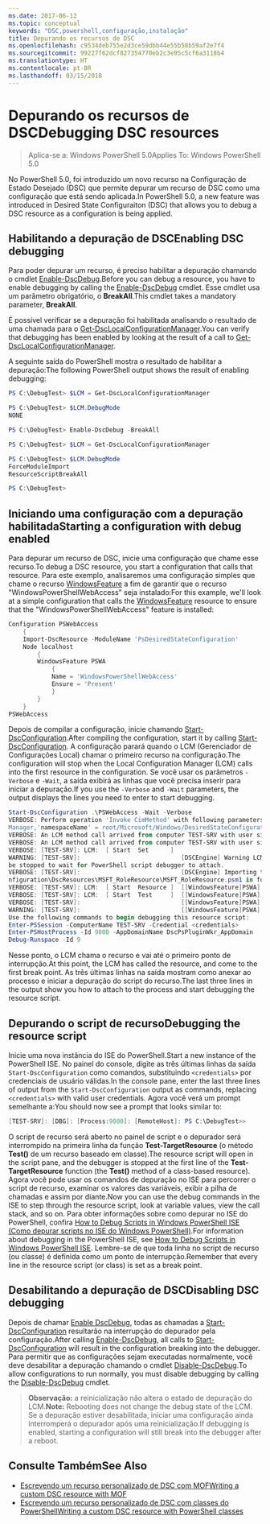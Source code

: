 ```yaml
---
ms.date: 2017-06-12
ms.topic: conceptual
keywords: "DSC,powershell,configuração,instalação"
title: Depurando os recursos de DSC
ms.openlocfilehash: c9534deb755e2d3ce59dbb44e55b58b59af2e7f4
ms.sourcegitcommit: 99227f62dcf827354770eb2c3e95c5cf6a3118b4
ms.translationtype: HT
ms.contentlocale: pt-BR
ms.lasthandoff: 03/15/2018
---
```

# <a name="debugging-dsc-resources"></a><span data-ttu-id="86489-103">Depurando os recursos de DSC</span><span class="sxs-lookup"><span data-stu-id="86489-103">Debugging DSC resources</span></span>

> <span data-ttu-id="86489-104">Aplica-se a: Windows PowerShell 5.0</span><span class="sxs-lookup"><span data-stu-id="86489-104">Applies To: Windows PowerShell 5.0</span></span>

<span data-ttu-id="86489-105">No PowerShell 5.0, foi introduzido um novo recurso na Configuração de Estado Desejado (DSC) que permite depurar um recurso de DSC como uma configuração que está sendo aplicada.</span><span class="sxs-lookup"><span data-stu-id="86489-105">In PowerShell 5.0, a new feature was introduced in Desired State Configuraiton (DSC) that allows you to debug a DSC resource as a configuration is being applied.</span></span>

## <a name="enabling-dsc-debugging"></a><span data-ttu-id="86489-106">Habilitando a depuração de DSC</span><span class="sxs-lookup"><span data-stu-id="86489-106">Enabling DSC debugging</span></span>
<span data-ttu-id="86489-107">Para poder depurar um recurso, é preciso habilitar a depuração chamando o cmdlet [Enable-DscDebug](https://technet.microsoft.com/library/mt517870.aspx).</span><span class="sxs-lookup"><span data-stu-id="86489-107">Before you can debug a resource, you have to enable debugging by calling the [Enable-DscDebug](https://technet.microsoft.com/library/mt517870.aspx) cmdlet.</span></span> <span data-ttu-id="86489-108">Esse cmdlet usa um parâmetro obrigatório, o **BreakAll**.</span><span class="sxs-lookup"><span data-stu-id="86489-108">This cmdlet takes a mandatory parameter, **BreakAll**.</span></span> 

<span data-ttu-id="86489-109">É possível verificar se a depuração foi habilitada analisando o resultado de uma chamada para o [Get-DscLocalConfigurationManager](https://technet.microsoft.com/library/dn407378.aspx).</span><span class="sxs-lookup"><span data-stu-id="86489-109">You can verify that debugging has been enabled by looking at the result of a call to [Get-DscLocalConfigurationManager](https://technet.microsoft.com/library/dn407378.aspx).</span></span>

<span data-ttu-id="86489-110">A seguinte saída do PowerShell mostra o resultado de habilitar a depuração:</span><span class="sxs-lookup"><span data-stu-id="86489-110">The following PowerShell output shows the result of enabling debugging:</span></span>


```powershell
PS C:\DebugTest> $LCM = Get-DscLocalConfigurationManager

PS C:\DebugTest> $LCM.DebugMode
NONE

PS C:\DebugTest> Enable-DscDebug -BreakAll

PS C:\DebugTest> $LCM = Get-DscLocalConfigurationManager

PS C:\DebugTest> $LCM.DebugMode
ForceModuleImport
ResourceScriptBreakAll

PS C:\DebugTest>
```


## <a name="starting-a-configuration-with-debug-enabled"></a><span data-ttu-id="86489-111">Iniciando uma configuração com a depuração habilitada</span><span class="sxs-lookup"><span data-stu-id="86489-111">Starting a configuration with debug enabled</span></span>
<span data-ttu-id="86489-112">Para depurar um recurso de DSC, inicie uma configuração que chame esse recurso.</span><span class="sxs-lookup"><span data-stu-id="86489-112">To debug a DSC resource, you start a configuration that calls that resource.</span></span> <span data-ttu-id="86489-113">Para este exemplo, analisaremos uma configuração simples que chame o recurso [WindowsFeature](windowsfeatureResource.md) a fim de garantir que o recurso "WindowsPowerShellWebAccess" seja instalado:</span><span class="sxs-lookup"><span data-stu-id="86489-113">For this example, we'll look at a simple configuration that calls the [WindowsFeature](windowsfeatureResource.md) resource to ensure that the "WindowsPowerShellWebAccess" feature is installed:</span></span>

```powershell
Configuration PSWebAccess
    {
    Import-DscResource -ModuleName 'PsDesiredStateConfiguration'
    Node localhost
        {
        WindowsFeature PSWA
            {
            Name = 'WindowsPowerShellWebAccess'
            Ensure = 'Present'
            }
        }
    }
PSWebAccess
```
<span data-ttu-id="86489-114">Depois de compilar a configuração, inicie chamando [Start-DscConfiguration](https://technet.microsoft.com/library/dn521623.aspx).</span><span class="sxs-lookup"><span data-stu-id="86489-114">After compiling the configuration, start it by calling [Start-DscConfiguration](https://technet.microsoft.com/library/dn521623.aspx).</span></span> <span data-ttu-id="86489-115">A configuração parará quando o LCM (Gerenciador de Configurações Local) chamar o primeiro recurso na configuração.</span><span class="sxs-lookup"><span data-stu-id="86489-115">The configuration will stop when the Local Configuration Manager (LCM) calls into the first resource in the configuration.</span></span> <span data-ttu-id="86489-116">Se você usar os parâmetros `-Verbose` e `-Wait`, a saída exibirá as linhas que você precisa inserir para iniciar a depuração.</span><span class="sxs-lookup"><span data-stu-id="86489-116">If you use the `-Verbose` and `-Wait` parameters, the output displays the lines you need to enter to start debugging.</span></span>

```powershell
Start-DscConfiguration .\PSWebAccess -Wait -Verbose
VERBOSE: Perform operation 'Invoke CimMethod' with following parameters, ''methodName' = SendConfigurationApply,'className' = MSFT_DSCLocalConfiguration
Manager,'namespaceName' = root/Microsoft/Windows/DesiredStateConfiguration'.
VERBOSE: An LCM method call arrived from computer TEST-SRV with user sid S-1-5-21-2127521184-1604012920-1887927527-108583.
VERBOSE: An LCM method call arrived from computer TEST-SRV with user sid S-1-5-21-2127521184-1604012920-1887927527-108583.
VERBOSE: [TEST-SRV]: LCM:  [ Start  Set      ]
WARNING: [TEST-SRV]:                            [DSCEngine] Warning LCM is in Debug 'ResourceScriptBreakAll' mode.  Resource script processing will 
be stopped to wait for PowerShell script debugger to attach.
VERBOSE: [TEST-SRV]:                            [DSCEngine] Importing the module C:\WINDOWS\system32\WindowsPowerShell\v1.0\Modules\PSDesiredStateCo
nfiguration\DscResources\MSFT_RoleResource\MSFT_RoleResource.psm1 in force mode.
VERBOSE: [TEST-SRV]: LCM:  [ Start  Resource ]  [[WindowsFeature]PSWA]
VERBOSE: [TEST-SRV]: LCM:  [ Start  Test     ]  [[WindowsFeature]PSWA]
VERBOSE: [TEST-SRV]:                            [[WindowsFeature]PSWA] Importing the module MSFT_RoleResource in force mode.
WARNING: [TEST-SRV]:                            [[WindowsFeature]PSWA] Resource is waiting for PowerShell script debugger to attach. 
Use the following commands to begin debugging this resource script:
Enter-PSSession -ComputerName TEST-SRV -Credential <credentials>
Enter-PSHostProcess -Id 9000 -AppDomainName DscPsPluginWkr_AppDomain
Debug-Runspace -Id 9
```
<span data-ttu-id="86489-117">Nesse ponto, o LCM chama o recurso e vai até o primeiro ponto de interrupção.</span><span class="sxs-lookup"><span data-stu-id="86489-117">At this point, the LCM has called the resource, and come to the first break point.</span></span> <span data-ttu-id="86489-118">As três últimas linhas na saída mostram como anexar ao processo e iniciar a depuração do script do recurso.</span><span class="sxs-lookup"><span data-stu-id="86489-118">The last three lines in the output show you how to attach to the process and start debugging the resource script.</span></span>

## <a name="debugging-the-resource-script"></a><span data-ttu-id="86489-119">Depurando o script de recurso</span><span class="sxs-lookup"><span data-stu-id="86489-119">Debugging the resource script</span></span>

<span data-ttu-id="86489-120">Inicie uma nova instância do ISE do PowerShell.</span><span class="sxs-lookup"><span data-stu-id="86489-120">Start a new instance of the PowerShell ISE.</span></span> <span data-ttu-id="86489-121">No painel do console, digite as três últimas linhas da saída `Start-DscConfiguration` como comandos, substituindo `<credentials>` por credenciais de usuário válidas.</span><span class="sxs-lookup"><span data-stu-id="86489-121">In the console pane, enter the last three lines of output from the `Start-DscConfiguration` output as commands, replacing `<credentials>` with valid user credentials.</span></span> <span data-ttu-id="86489-122">Agora você verá um prompt semelhante a:</span><span class="sxs-lookup"><span data-stu-id="86489-122">You should now see a prompt that looks similar to:</span></span>

```powershell
[TEST-SRV]: [DBG]: [Process:9000]: [RemoteHost]: PS C:\DebugTest>>
```

<span data-ttu-id="86489-123">O script de recurso será aberto no painel de script e o depurador será interrompido na primeira linha da função **Test-TargetResource** (o método **Test()** de um recurso baseado em classe).</span><span class="sxs-lookup"><span data-stu-id="86489-123">The resource script will open in the script pane, and the debugger is stopped at the first line of the **Test-TargetResource** function (the **Test()** method of a class-based resource).</span></span>
<span data-ttu-id="86489-124">Agora você pode usar os comandos de depuração no ISE para percorrer o script de recurso, examinar os valores das variáveis, exibir a pilha de chamadas e assim por diante.</span><span class="sxs-lookup"><span data-stu-id="86489-124">Now you can use the debug commands in the ISE to step through the resource script, look at variable values, view the call stack, and so on.</span></span> <span data-ttu-id="86489-125">Para obter informações sobre como depurar no ISE do PowerShell, confira [How to Debug Scripts in Windows PowerShell ISE (Como depurar scripts no ISE do Windows PowerShell)](https://technet.microsoft.com/en-us/library/dd819480.aspx).</span><span class="sxs-lookup"><span data-stu-id="86489-125">For information about debugging in the PowerShell ISE, see [How to Debug Scripts in Windows PowerShell ISE](https://technet.microsoft.com/en-us/library/dd819480.aspx).</span></span> <span data-ttu-id="86489-126">Lembre-se de que toda linha no script de recurso (ou classe) é definida como um ponto de interrupção.</span><span class="sxs-lookup"><span data-stu-id="86489-126">Remember that every line in the resource script (or class) is set as a break point.</span></span>

## <a name="disabling-dsc-debugging"></a><span data-ttu-id="86489-127">Desabilitando a depuração de DSC</span><span class="sxs-lookup"><span data-stu-id="86489-127">Disabling DSC debugging</span></span>

<span data-ttu-id="86489-128">Depois de chamar [Enable DscDebug](https://technet.microsoft.com/library/mt517870.aspx), todas as chamadas a [Start-DscConfiguration](https://technet.microsoft.com/library/dn521623.aspx) resultarão na interrupção do depurador pela configuração.</span><span class="sxs-lookup"><span data-stu-id="86489-128">After calling [Enable-DscDebug](https://technet.microsoft.com/library/mt517870.aspx), all calls to [Start-DscConfiguration](https://technet.microsoft.com/library/dn521623.aspx) will result in the configuration breaking into the debugger.</span></span> <span data-ttu-id="86489-129">Para permitir que as configurações sejam executadas normalmente, você deve desabilitar a depuração chamando o cmdlet [Disable-DscDebug](https://technet.microsoft.com/en-us/library/mt517872.aspx).</span><span class="sxs-lookup"><span data-stu-id="86489-129">To allow configurations to run normally, you must disable debugging by calling the [Disable-DscDebug](https://technet.microsoft.com/en-us/library/mt517872.aspx) cmdlet.</span></span>

><span data-ttu-id="86489-130">**Observação:** a reinicialização não altera o estado de depuração do LCM.</span><span class="sxs-lookup"><span data-stu-id="86489-130">**Note:** Rebooting does not change the debug state of the LCM.</span></span> <span data-ttu-id="86489-131">Se a depuração estiver desabilitada, iniciar uma configuração ainda interromperá o depurador após uma reinicialização.</span><span class="sxs-lookup"><span data-stu-id="86489-131">If debugging is enabled, starting a configuration will still break into the debugger after a reboot.</span></span>


## <a name="see-also"></a><span data-ttu-id="86489-132">Consulte Também</span><span class="sxs-lookup"><span data-stu-id="86489-132">See Also</span></span>
- [<span data-ttu-id="86489-133">Escrevendo um recurso personalizado de DSC com MOF</span><span class="sxs-lookup"><span data-stu-id="86489-133">Writing a custom DSC resource with MOF</span></span>](authoringResourceMOF.md) 
- [<span data-ttu-id="86489-134">Escrevendo um recurso personalizado de DSC com classes do PowerShell</span><span class="sxs-lookup"><span data-stu-id="86489-134">Writing a custom DSC resource with PowerShell classes</span></span>](authoringResourceClass.md)

